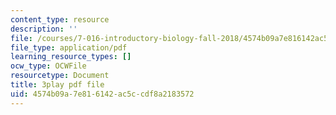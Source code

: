 ```yaml
---
content_type: resource
description: ''
file: /courses/7-016-introductory-biology-fall-2018/4574b09a7e816142ac5ccdf8a2183572_rZjwF5z-Xfw.pdf
file_type: application/pdf
learning_resource_types: []
ocw_type: OCWFile
resourcetype: Document
title: 3play pdf file
uid: 4574b09a-7e81-6142-ac5c-cdf8a2183572
---
```

